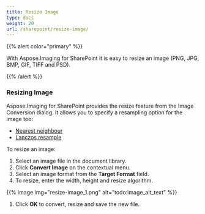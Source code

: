```yaml
---
title: Resize Image
type: docs
weight: 20
url: /sharepoint/resize-image/
---
```


{{% alert color="primary" %}} 

With Aspose.Imaging for SharePoint it is easy to resize an image (PNG, JPG, BMP, GIF, TIFF and PSD).

{{% /alert %}} 
### **Resizing Image**
Aspose.Imaging for SharePoint provides the resize feature from the Image Conversion dialog. It allows you to specify a resampling option for the image too:

- [Nearest neighbour](https://en.wikipedia.org/wiki/Nearest-neighbor_interpolation)
- [Lanczos resample](https://en.wikipedia.org/wiki/Lanczos_resampling)

To resize an image:

1. Select an image file in the document library.
1. Click **Convert Image** on the contextual menu.
1. Select an image format from the **Target Format** field.
1. To resize, enter the width, height and resize algorithm. 

{{% image img="resize-image_1.png" alt="todo:image_alt_text" %}}

1. Click **OK** to convert, resize and save the new file.

